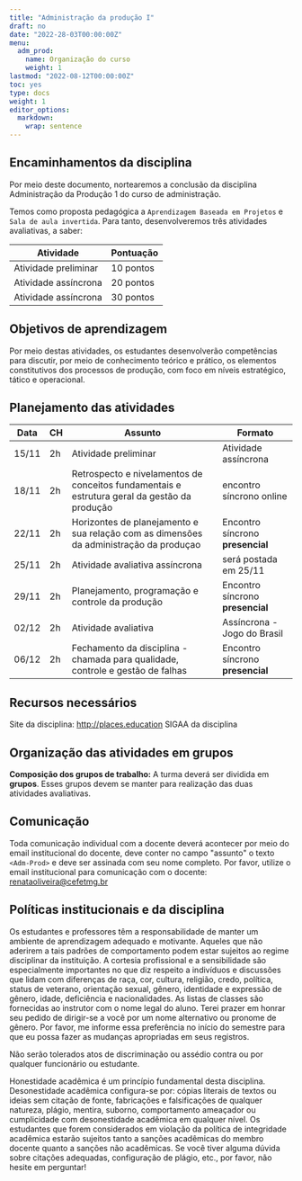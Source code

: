 ```yaml
---
title: "Administração da produção I"
draft: no
date: "2022-28-03T00:00:00Z"
menu:
  adm_prod:
    name: Organização do curso
    weight: 1
lastmod: "2022-08-12T00:00:00Z"
toc: yes
type: docs
weight: 1
editor_options:
  markdown:
    wrap: sentence
---
```


## Encaminhamentos da disciplina

Por meio deste documento, nortearemos a conclusão da disciplina Administração da Produção 1 do curso de administração. 

Temos como proposta pedagógica a `Aprendizagem Baseada em Projetos` e `Sala de aula invertida`. Para tanto, desenvolveremos três atividades avaliativas, a saber:

 Atividade | Pontuação
 ----------|----------
 Atividade preliminar | 10 pontos
 Atividade assíncrona | 20 pontos
 Atividade assíncrona | 30 pontos


## Objetivos de aprendizagem

Por meio destas atividades, os estudantes desenvolverão competências para discutir, por meio de conhecimento teórico e prático, os elementos constitutivos dos processos de produção, com foco em níveis estratégico, tático e operacional. 


## Planejamento das atividades

| **Data**           | **CH** | **Assunto** | **Formato**|
|----------|--------|-------------|------|
| 15/11 | 2h | Atividade preliminar | Atividade assíncrona
| 18/11 |2h|Retrospecto e nivelamentos de conceitos fundamentais e estrutura geral da gestão da produção | encontro síncrono online
| 22/11 |2h|Horizontes de planejamento e sua relação com as dimensões da administração da produçao | Encontro síncrono **presencial**
| 25/11 |2h| Atividade avaliativa assíncrona | será postada em 25/11
| 29/11 |2h|Planejamento, programação e controle da produção | Encontro síncrono **presencial**
| 02/12 |2h| Atividade avaliativa | Assíncrona - Jogo do Brasil 
| 06/12 |2h|Fechamento da disciplina - chamada para qualidade, controle e gestão de falhas | Encontro síncrono **presencial**

## Recursos necessários

Site da disciplina: http://places.education
SIGAA da disciplina

## Organização das atividades em grupos

**Composição dos grupos de trabalho:** A turma deverá ser dividida em **grupos**. Esses grupos devem se manter para realização das duas atividades avaliativas. 

## Comunicação

Toda comunicação individual com a docente deverá acontecer por meio do email institucional do docente, deve conter no campo "assunto" o texto `<Adm-Prod>` e deve ser assinada com seu nome completo. Por favor, utilize o email institucional para comunicação com o docente: <renataoliveira@cefetmg.br>

## Políticas institucionais e da disciplina

Os estudantes e professores têm a responsabilidade de manter um ambiente de aprendizagem adequado e motivante. Aqueles que não aderirem a tais padrões de comportamento podem estar sujeitos ao regime disciplinar da instituição. A cortesia profissional e a sensibilidade são especialmente importantes no que diz respeito a indivíduos e discussões que lidam com diferenças de raça, cor, cultura, religião, credo, política, status de veterano, orientação sexual, gênero, identidade e expressão de gênero, idade, deficiência e nacionalidades. As listas de classes são fornecidas ao instrutor com o nome legal do aluno. Terei prazer em honrar seu pedido de dirigir-se a você por um nome alternativo ou pronome de gênero. Por favor, me informe essa preferência no início do semestre para que eu possa fazer as mudanças apropriadas em seus registros.

Não serão tolerados atos de discriminação ou assédio contra ou por qualquer funcionário ou estudante.

Honestidade acadêmica é um princípio fundamental desta disciplina. Desonestidade acadêmica configura-se por: cópias literais de textos ou ideias sem citação de fonte, fabricações e falsificações de qualquer natureza, plágio, mentira, suborno, comportamento ameaçador ou cumplicidade com desonestidade acadêmica em qualquer nível. Os estudantes que forem considerados em violação da política de integridade acadêmica estarão sujeitos tanto a sanções acadêmicas do membro docente quanto a sanções não acadêmicas. Se você tiver alguma dúvida sobre citações adequadas, configuração de plágio, etc., por favor, não hesite em perguntar!

